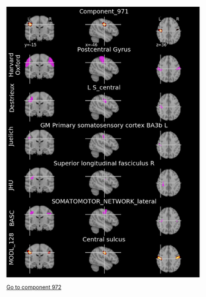


![971](preliminary/971.jpg "Component 971")

[Go to component 972](https://parietal-inria.github.io/MODL_atlas/1024/972 "Component 972")